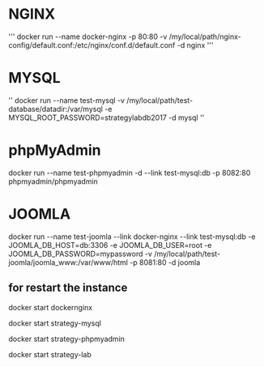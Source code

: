 # NGINX
'''
docker run --name docker-nginx -p 80:80 -v /my/local/path/nginx-config/default.conf:/etc/nginx/conf.d/default.conf -d nginx
'''

# MYSQL
''
docker run --name test-mysql -v /my/local/path/test-database/datadir:/var/mysql -e MYSQL_ROOT_PASSWORD=strategylabdb2017 -d mysql
''

# phpMyAdmin
docker run --name test-phpmyadmin -d --link test-mysql:db -p 8082:80 phpmyadmin/phpmyadmin

# JOOMLA
docker run --name test-joomla --link docker-nginx --link test-mysql:db -e JOOMLA_DB_HOST=db:3306 -e JOOMLA_DB_USER=root -e JOOMLA_DB_PASSWORD=mypassword -v /my/local/path/test-joomla/joomla_www:/var/www/html -p 8081:80 -d joomla



## for restart the instance
docker start dockernginx

docker start strategy-mysql

docker start strategy-phpmyadmin

docker start strategy-lab

